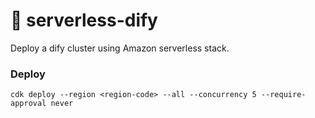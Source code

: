 # 🚧 serverless-dify

Deploy a dify cluster using Amazon serverless stack.


### Deploy 

```
cdk deploy --region <region-code> --all --concurrency 5 --require-approval never
```